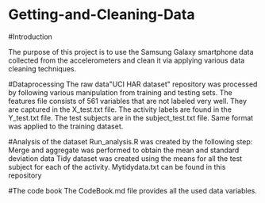 Getting-and-Cleaning-Data
=========================

#Introduction

The purpose of this project is to use the Samsung Galaxy smartphone data collected from the accelerometers and clean it via applying various data cleaning techniques. 

#Dataprocessing
The raw data"UCI HAR dataset" repository was processed by following various manipulation
from training and testing sets. The features file consists of 561 variables that are not labeled very well. 
They are captured in the X_test.txt file. The activity labels are found in the Y_test.txt file.  The test subjects
are in the subject_test.txt file. Same format was applied to the training dataset.



#Analysis of the dataset
Run_analysis.R was created by the following step:
  Merge and aggregate was performed to obtain the mean and standard deviation data
  Tidy dataset was created using the means for all the test subject for each of the activity.
  Mytidydata.txt can be found in this repository

#The code book
The CodeBook.md file provides all the used data variables.
